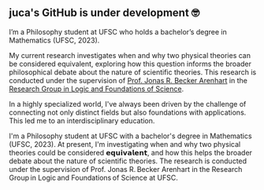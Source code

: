 ## juca's GitHub is under development 🤓

I’m a Philosophy student at UFSC who holds a bachelor’s degree in Mathematics (UFSC, 2023).

My current research investigates when and why two physical theories can be considered equivalent, exploring how this question informs the broader philosophical debate about the nature of scientific theories. This research is conducted under the supervision of [Prof. Jonas R. Becker Arenhart](https://scholar.google.com/citations?user=INalU8cAAAAJ&hl=pt-BR) in the [Research Group in Logic and Foundations of Science](https://sites.google.com/view/logicandfoundationsofscience/home?authuser=0).

In a highly specialized world, I've always been driven by the challenge of connecting not only distinct fields but also foundations with applications. This led me to an interdisciplinary education.

I'm a Philosophy student at UFSC with a bachelor's degree in Mathematics (UFSC, 2023). At present, I'm investigating when and why two physical theories could be considered 𝗲𝗾𝘂𝗶𝘃𝗮𝗹𝗲𝗻𝘁, and how this helps the broader debate about the nature of scientific theories. The research is conducted under the supervision of Prof. Jonas R. Becker Arenhart in the Research Group in Logic and Foundations of Science at UFSC.
